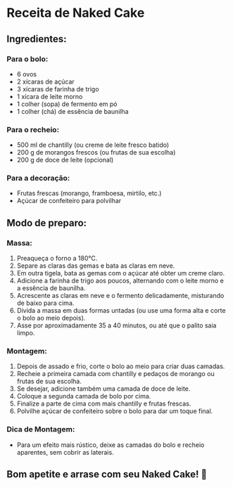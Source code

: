 # Receita de Naked Cake

## Ingredientes:

### Para o bolo:
- 6 ovos
- 2 xícaras de açúcar
- 3 xícaras de farinha de trigo
- 1 xícara de leite morno
- 1 colher (sopa) de fermento em pó
- 1 colher (chá) de essência de baunilha

### Para o recheio:
- 500 ml de chantilly (ou creme de leite fresco batido)
- 200 g de morangos frescos (ou frutas de sua escolha)
- 200 g de doce de leite (opcional)

### Para a decoração:
- Frutas frescas (morango, framboesa, mirtilo, etc.)
- Açúcar de confeiteiro para polvilhar

## Modo de preparo:

### Massa:
1. Preaqueça o forno a 180°C.
2. Separe as claras das gemas e bata as claras em neve.
3. Em outra tigela, bata as gemas com o açúcar até obter um creme claro.
4. Adicione a farinha de trigo aos poucos, alternando com o leite morno e a essência de baunilha.
5. Acrescente as claras em neve e o fermento delicadamente, misturando de baixo para cima.
6. Divida a massa em duas formas untadas (ou use uma forma alta e corte o bolo ao meio depois).
7. Asse por aproximadamente 35 a 40 minutos, ou até que o palito saia limpo.

### Montagem:
1. Depois de assado e frio, corte o bolo ao meio para criar duas camadas.
2. Recheie a primeira camada com chantilly e pedaços de morango ou frutas de sua escolha.
3. Se desejar, adicione também uma camada de doce de leite.
4. Coloque a segunda camada de bolo por cima.
5. Finalize a parte de cima com mais chantilly e frutas frescas.
6. Polvilhe açúcar de confeiteiro sobre o bolo para dar um toque final.

### Dica de Montagem:
- Para um efeito mais rústico, deixe as camadas do bolo e recheio aparentes, sem cobrir as laterais.

## Bom apetite e arrase com seu Naked Cake! 🍰
